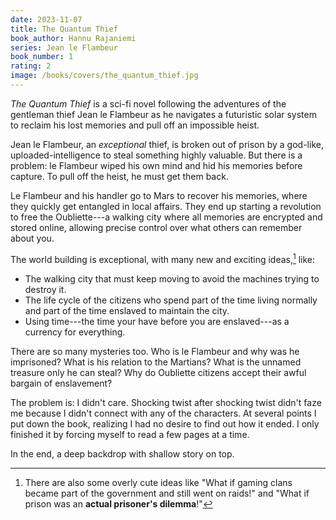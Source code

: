 ```yaml
---
date: 2023-11-07
title: The Quantum Thief
book_author: Hannu Rajaniemi
series: Jean le Flambeur
book_number: 1
rating: 2
image: /books/covers/the_quantum_thief.jpg
---
```


<cite class="book-title">The Quantum Thief</cite> is a sci-fi novel following
the adventures of the gentleman thief Jean le Flambeur as he navigates a
futuristic solar system to reclaim his lost memories and pull off an
impossible heist.

Jean le Flambeur, an _exceptional_ thief, is broken out of prison by a
god-like, uploaded-intelligence to steal something highly valuable. But there
is a problem: le Flambeur wiped his own mind and hid his memories before
capture. To pull off the heist, he must get them back.

Le Flambeur and his handler go to Mars to recover his memories, where they quickly
get entangled in local affairs. They end up starting a revolution to free the
Oubliette---a walking city where all memories are encrypted and stored online,
allowing precise control over what others can remember about you.

The world building is exceptional, with many new and exciting
ideas,[^overly_cute] like:

- The walking city that must keep moving to avoid the
  machines trying to destroy it.
- The life cycle of the citizens who spend part
  of the time living normally and part of the time enslaved to maintain the
  city.
- Using time---the time your have before you are enslaved---as a currency
  for everything.

[^overly_cute]:
    There are also some overly cute ideas like "What if gaming clans became
    part of the government and still went on raids!" and "What if prison was
    an **actual prisoner's dilemma**!"

There are so many mysteries too. Who is le Flambeur and why was he
imprisoned? What is his relation to the Martians? What is the unnamed treasure
only he can steal? Why do Oubliette citizens accept their awful bargain of
enslavement?

The problem is: I didn't care. Shocking twist after shocking twist didn't
faze me because I didn't connect with any of the characters. At several
points I put down the book, realizing I had no desire to find out how it
ended. I only finished it by forcing myself to read a few pages at a time.

In the end, a deep backdrop with shallow story on top.

